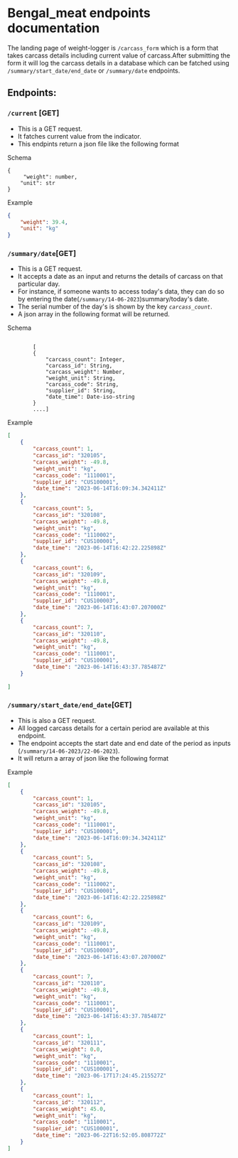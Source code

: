 # Bengal_meat endpoints documentation
The landing page of weight-logger is `/carcass_form` which is a form that takes carcass details including current value of carcass.After submitting the form it will log the carcass details in a database which can be fatched using `/summary/start_date/end_date` or `/summary/date` endpoints.

## Endpoints:  

### `/current` [GET]
- This is a GET request.
- It fatches current value from the indicator.
- This endpints return a json file like the following format  

Schema
```Schema
{
     "weight": number,
    "unit": str  
}
```
Example  
```json
{
    "weight": 39.4,
    "unit": "kg"
}
```
### `/summary/date`[GET]
- This is a GET request.
- It accepts a date as an input and returns the details of carcass on that particular day.
- For instance, if someone wants to access today's data, they can do so by entering the date(`/summary/14-06-2023`)summary/today's date.
- The serial number of the day's is shown by the key *`carcass_count`*.
- A json array in the following format will be returned.  

Schema
```schema

        [
        {
            "carcass_count": Integer,
            "carcass_id": String,
            "carcass_weight": Number,
            "weight_unit": String,
            "carcass_code": String,
            "supplier_id": String,
            "date_time": Date-iso-string
        }
        ....]
```
Example  
```json
[
    {
        "carcass_count": 1,
        "carcass_id": "320105",
        "carcass_weight": -49.8,
        "weight_unit": "kg",
        "carcass_code": "1110001",
        "supplier_id": "CUS100001",
        "date_time": "2023-06-14T16:09:34.342411Z"
    },
    {
        "carcass_count": 5,
        "carcass_id": "320108",
        "carcass_weight": -49.8,
        "weight_unit": "kg",
        "carcass_code": "1110002",
        "supplier_id": "CUS100001",
        "date_time": "2023-06-14T16:42:22.225898Z"
    },
    {
        "carcass_count": 6,
        "carcass_id": "320109",
        "carcass_weight": -49.8,
        "weight_unit": "kg",
        "carcass_code": "1110001",
        "supplier_id": "CUS100003",
        "date_time": "2023-06-14T16:43:07.207000Z"
    },
    {
        "carcass_count": 7,
        "carcass_id": "320110",
        "carcass_weight": -49.8,
        "weight_unit": "kg",
        "carcass_code": "1110001",
        "supplier_id": "CUS100001",
        "date_time": "2023-06-14T16:43:37.785487Z"
    }
    
]
```
### `/summary/start_date/end_date`[GET]
- This is also a GET request.
- All logged carcass details for a certain period are available at this endpoint.
- The endpoint accepts the start date and end date of the period as inputs (`/summary/14-06-2023/22-06-2023`).
- It will return a array of json like the following format  

Example
```json
[
    {
        "carcass_count": 1,
        "carcass_id": "320105",
        "carcass_weight": -49.8,
        "weight_unit": "kg",
        "carcass_code": "1110001",
        "supplier_id": "CUS100001",
        "date_time": "2023-06-14T16:09:34.342411Z"
    },
    {
        "carcass_count": 5,
        "carcass_id": "320108",
        "carcass_weight": -49.8,
        "weight_unit": "kg",
        "carcass_code": "1110002",
        "supplier_id": "CUS100001",
        "date_time": "2023-06-14T16:42:22.225898Z"
    },
    {
        "carcass_count": 6,
        "carcass_id": "320109",
        "carcass_weight": -49.8,
        "weight_unit": "kg",
        "carcass_code": "1110001",
        "supplier_id": "CUS100003",
        "date_time": "2023-06-14T16:43:07.207000Z"
    },
    {
        "carcass_count": 7,
        "carcass_id": "320110",
        "carcass_weight": -49.8,
        "weight_unit": "kg",
        "carcass_code": "1110001",
        "supplier_id": "CUS100001",
        "date_time": "2023-06-14T16:43:37.785487Z"
    },
    {
        "carcass_count": 1,
        "carcass_id": "320111",
        "carcass_weight": 0.0,
        "weight_unit": "kg",
        "carcass_code": "1110001",
        "supplier_id": "CUS100001",
        "date_time": "2023-06-17T17:24:45.215527Z"
    },
    {
        "carcass_count": 1,
        "carcass_id": "320112",
        "carcass_weight": 45.0,
        "weight_unit": "kg",
        "carcass_code": "1110001",
        "supplier_id": "CUS100001",
        "date_time": "2023-06-22T16:52:05.808772Z"
    }
]
```


